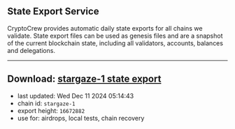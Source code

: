 ## State Export Service
CryptoCrew provides automatic daily state exports for all chains we validate. State export files can be used as genesis files and are a snapshot of the current blockchain state, including all validators, accounts, balances and delegations.

---
**Download: [stargaze-1 state export](https://dl-eu2.ccvalidators.com/SERVICE/stargaze/stargaze-1_export_16672882.json)**
---

- last updated: Wed Dec 11 2024 05:14:43
- chain id: `stargaze-1`
- export height: `16672882`
- use for: airdrops, local tests, chain recovery
